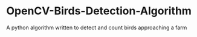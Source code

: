 # OpenCV-Birds-Detection-Algorithm
A python algorithm written to detect and count birds approaching a farm
